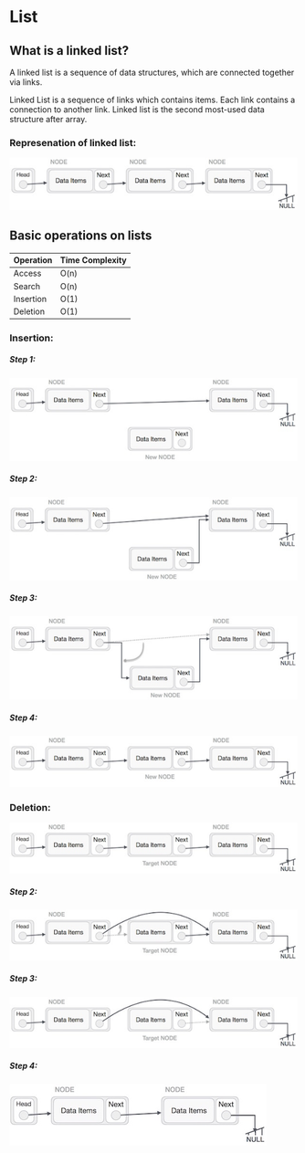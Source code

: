 # List

## What is a linked list?

A linked list is a sequence of data structures, which are connected together via links.

Linked List is a sequence of links which contains items. Each link contains a connection to another link. Linked list is the second most-used data structure after array.

### Represenation of linked list:

![linked_list](images/linked_list.jpg)

## Basic operations on lists

 | Operation | Time Complexity |
 |  -------  | -----------|
 | Access| O(n) |
 | Search| O(n) |
 | Insertion| O(1) |
 | Deletion| O(1) |


### Insertion:

##### Step 1:

![linked_list_insertion](images/linked_list_insertion1.jpg)

##### Step 2:

![linked_list_insertion](images/linked_list_insertion2.jpg)

##### Step 3:

![linked_list_insertion](images/linked_list_insertion3.jpg)

##### Step 4:

![linked_list_insertion](images/linked_list_insertion4.jpg)

### Deletion:

![linked_list_insertion](images/linked_list_deletion1.jpg)

##### Step 2:

![linked_list_insertion](images/linked_list_deletion2.jpg)

##### Step 3:

![linked_list_insertion](images/linked_list_deletion3.jpg)

##### Step 4:

![linked_list_insertion](images/linked_list_deletion4.jpg)
